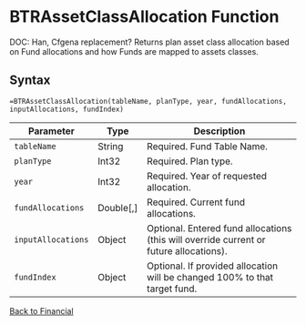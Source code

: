 # BTRAssetClassAllocation Function

DOC: Han, Cfgena replacement?  Returns plan asset class allocation based on Fund allocations and how Funds are mapped to assets classes.

## Syntax

```excel
=BTRAssetClassAllocation(tableName, planType, year, fundAllocations, inputAllocations, fundIndex)
```

Parameter | Type | Description
---|---|---
`tableName` | String | Required.  Fund Table Name.
`planType` | Int32 | Required.  Plan type.
`year` | Int32 | Required.  Year of requested allocation.
`fundAllocations` | Double[,] | Required.  Current fund allocations.
`inputAllocations` | Object | Optional.  Entered fund allocations (this will override current or future allocations).
`fundIndex` | Object | Optional.  If provided allocation will be changed 100% to that target fund.

[Back to Financial](RBLeFinancial.md)